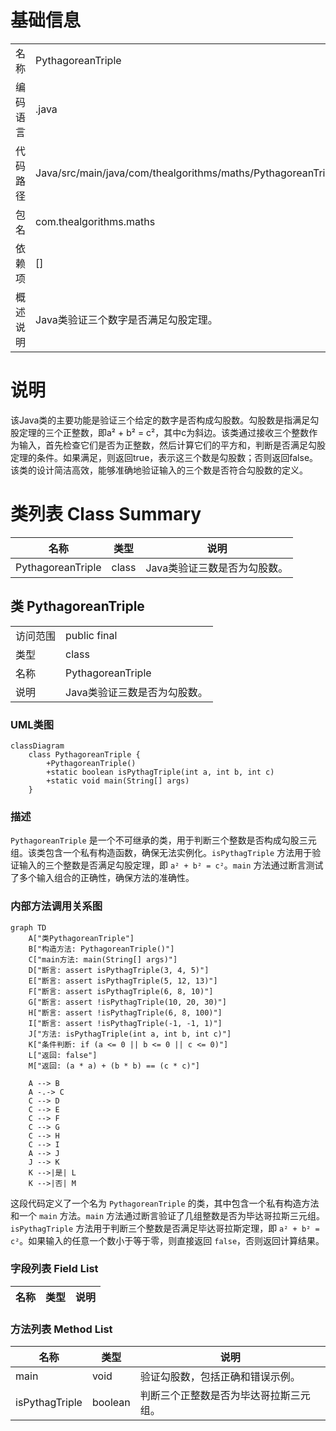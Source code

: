 # 基础信息

|      |      |
|------|------|
| 名称 | PythagoreanTriple |
| 编码语言 | .java |
| 代码路径 | Java/src/main/java/com/thealgorithms/maths/PythagoreanTriple.java |
| 包名 | com.thealgorithms.maths |
| 依赖项 | [] |
| 概述说明 | Java类验证三个数字是否满足勾股定理。 |

# 说明

该Java类的主要功能是验证三个给定的数字是否构成勾股数。勾股数是指满足勾股定理的三个正整数，即a² + b² = c²，其中c为斜边。该类通过接收三个整数作为输入，首先检查它们是否为正整数，然后计算它们的平方和，判断是否满足勾股定理的条件。如果满足，则返回true，表示这三个数是勾股数；否则返回false。该类的设计简洁高效，能够准确地验证输入的三个数是否符合勾股数的定义。

# 类列表 Class Summary

| 名称   | 类型  | 说明 |
|-------|------|-------------|
| PythagoreanTriple | class | Java类验证三数是否为勾股数。 |



## 类 PythagoreanTriple

|      |      |
|------|------|
| 访问范围 | public final |
| 类型 | class |
| 名称 | PythagoreanTriple |
| 说明 | Java类验证三数是否为勾股数。 |


### UML类图

```mermaid
classDiagram
    class PythagoreanTriple {
        +PythagoreanTriple()
        +static boolean isPythagTriple(int a, int b, int c)
        +static void main(String[] args)
    }
```

### 描述
`PythagoreanTriple` 是一个不可继承的类，用于判断三个整数是否构成勾股三元组。该类包含一个私有构造函数，确保无法实例化。`isPythagTriple` 方法用于验证输入的三个整数是否满足勾股定理，即 `a² + b² = c²`。`main` 方法通过断言测试了多个输入组合的正确性，确保方法的准确性。


### 内部方法调用关系图

```mermaid
graph TD
    A["类PythagoreanTriple"]
    B["构造方法: PythagoreanTriple()"]
    C["main方法: main(String[] args)"]
    D["断言: assert isPythagTriple(3, 4, 5)"]
    E["断言: assert isPythagTriple(5, 12, 13)"]
    F["断言: assert isPythagTriple(6, 8, 10)"]
    G["断言: assert !isPythagTriple(10, 20, 30)"]
    H["断言: assert !isPythagTriple(6, 8, 100)"]
    I["断言: assert !isPythagTriple(-1, -1, 1)"]
    J["方法: isPythagTriple(int a, int b, int c)"]
    K["条件判断: if (a <= 0 || b <= 0 || c <= 0)"]
    L["返回: false"]
    M["返回: (a * a) + (b * b) == (c * c)"]

    A --> B
    A -.-> C
    C --> D
    C --> E
    C --> F
    C --> G
    C --> H
    C --> I
    A --> J
    J --> K
    K -->|是| L
    K -->|否| M
```

这段代码定义了一个名为 `PythagoreanTriple` 的类，其中包含一个私有构造方法和一个 `main` 方法。`main` 方法通过断言验证了几组整数是否为毕达哥拉斯三元组。`isPythagTriple` 方法用于判断三个整数是否满足毕达哥拉斯定理，即 `a² + b² = c²`。如果输入的任意一个数小于等于零，则直接返回 `false`，否则返回计算结果。

### 字段列表 Field List

| 名称  | 类型  | 说明 |
|-------|-------|------|

### 方法列表 Method List

| 名称  | 类型  | 说明 |
|-------|-------|------|
| main | void | 验证勾股数，包括正确和错误示例。 |
| isPythagTriple | boolean | 判断三个正整数是否为毕达哥拉斯三元组。 |




